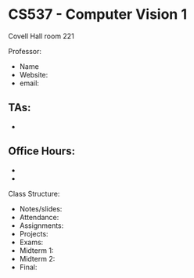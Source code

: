 # CS537 - Computer Vision 1
Covell Hall room 221

Professor: 
- Name
- Website:
- email:

TAs:
- 
- 

Office Hours:
- 
- 
- 

Class Structure:
- Notes/slides: 
- Attendance: 
- Assignments: 
- Projects: 
- Exams: 
 - Midterm 1: 
 - Midterm 2: 
 - Final: 
